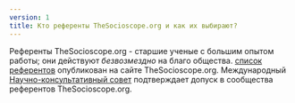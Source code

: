```yaml
---
version: 1
title: Кто референты TheSocioscope.org и как их выбирают?
---
```


Референты TheSocioscope.org - старшие ученые с большим опытом работы; они действуют _безвозмездно_ на благо общества. [список референтов](https://TheSocioscope.org/referent_list) опубликован на сайте TheSocioscope.org. Международный [Научно-консультативный совет](https://TheSocioscope.org/advisory_board) подтверждает допуск в сообщества референтов TheSocioscope.org.
